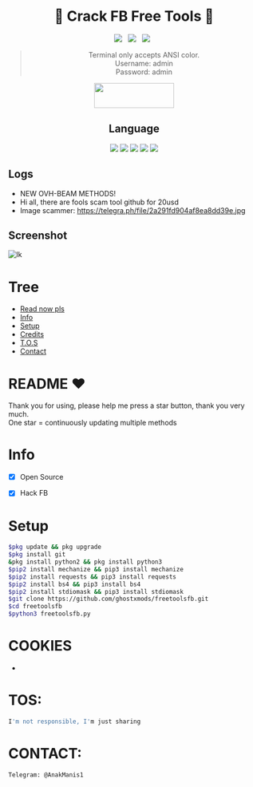 <div align=center>
 
# 🚀 Crack FB Free Tools 🚀

<p>
 <img src="https://img.shields.io/github/stars/ghostxmods/freetoolsfb?color=%23DF0067&style=for-the-badge"/> &nbsp;
 <img src="https://img.shields.io/github/forks/ghostxmods/freetoolsfb?color=%239999FF&style=for-the-badge"/> &nbsp;
 <img src="https://img.shields.io/github/license/ghostxmods/freetoolsfb?color=%23E8E8E8&style=for-the-badge"/> &nbsp;
 
</p>

> Terminal only accepts ANSI color.<br>
> Username: admin<br>
> Password: admin<br>
<p align="center">  <a href="https://t.me/termuxtoturia"><img width="160" height="50" src="https://i.imgur.com/N7AK7XY.png"></a></p>
 
## Language</br>

 <img src="https://img.shields.io/badge/Python-FFDD00?style=for-the-badge&logo=python&logoColor=blue"/> <img src="https://img.shields.io/badge/JavaScript-323330?style=for-the-badge&logo=javascript&logoColor=F7DF1E"/> <img src="https://img.shields.io/badge/Perl-39457E?style=for-the-badge&logo=perl&logoColor=white"/> <img src="https://img.shields.io/badge/C-00599C?style=for-the-badge&logo=c&logoColor=white"/> <img src="https://img.shields.io/badge/Go-00ADD8?style=for-the-badge&logo=go&logoColor=white"/>
 </div>
 
 ## Logs</br>
 - NEW OVH-BEAM METHODS!
 - Hi all, there are fools scam tool github for 20usd
- Image scammer:
https://telegra.ph/file/2a291fd904af8ea8dd39e.jpg
## Screenshot
![lk](https://telegra.ph/file/2a291fd904af8ea8dd39e.jpg)

# Tree
* [Read now pls](#README)
* [Info](#Info)
* [Setup](#Setup)
* [Credits](#Credits)
* [T.O.S](#TOS)
* [Contact](#Contact)

# README ♥️
Thank you for using, please help me press a star button, thank you very much.<br>
One star = continuously updating multiple methods

# Info
- [x] Open Source
- [x] Hack FB


# Setup
```sh
$pkg update && pkg upgrade
$pkg install git
&pkg install python2 && pkg install python3
$pip2 install mechanize && pip3 install mechanize
$pip2 install requests && pip3 install requests
$pip2 install bs4 && pip3 install bs4
$pip2 install stdiomask && pip3 install stdiomask
$git clone https://github.com/ghostxmods/freetoolsfb.git
$cd freetoolsfb
$python3 freetoolsfb.py
```
# COOKIES
- 

# TOS:
```sh
I'm not responsible, I'm just sharing
```

# CONTACT:
```sh
Telegram: @AnakManis1
```
